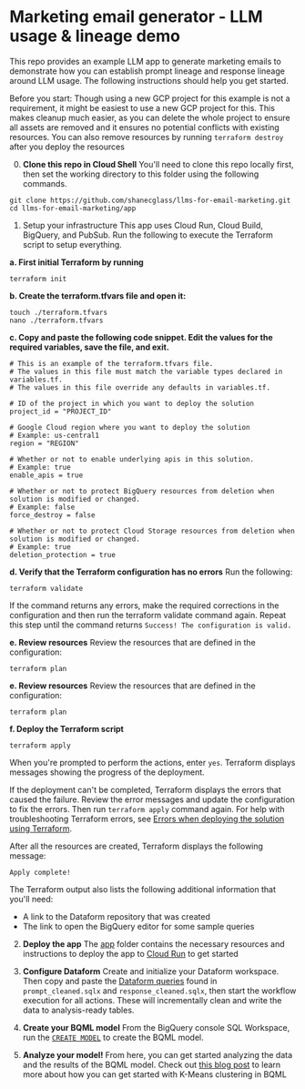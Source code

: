 # Marketing email generator - LLM usage & lineage demo

This repo provides an example LLM app to generate marketing emails to demonstrate how you can establish prompt lineage and response lineage around LLM usage. The following instructions should help you get started.

Before you start: Though using a new GCP project for this example is not a requirement, it might be easiest to use a new GCP project for this. This makes cleanup much easier, as you can delete the whole project to ensure all assets are removed and it ensures no potential conflicts with existing resources. You can also remove resources by running `terraform destroy` after you deploy the resources


0. **Clone this repo in Cloud Shell**
You'll need to clone this repo locally first, then set the working directory to this folder using the following commands.
```
git clone https://github.com/shanecglass/llms-for-email-marketing.git
cd llms-for-email-marketing/app
```

1. Setup your infrastructure
This app uses Cloud Run, Cloud Build, BigQuery, and PubSub. Run the following to execute the Terraform script to setup everything.

**a. First initial Terraform by running**
```
terraform init
```

**b. Create the terraform.tfvars file and open it:**
```
touch ./terraform.tfvars
nano ./terraform.tfvars
```

**c. Copy and paste the following code snippet. Edit the values for the required variables, save the file, and exit.**

```
# This is an example of the terraform.tfvars file.
# The values in this file must match the variable types declared in variables.tf.
# The values in this file override any defaults in variables.tf.

# ID of the project in which you want to deploy the solution
project_id = "PROJECT_ID"

# Google Cloud region where you want to deploy the solution
# Example: us-central1
region = "REGION"

# Whether or not to enable underlying apis in this solution.
# Example: true
enable_apis = true

# Whether or not to protect BigQuery resources from deletion when solution is modified or changed.
# Example: false
force_destroy = false

# Whether or not to protect Cloud Storage resources from deletion when solution is modified or changed.
# Example: true
deletion_protection = true
```
**d. Verify that the Terraform configuration has no errors**
Run the following:
```
terraform validate
```
If the command returns any errors, make the required corrections in the configuration and then run the terraform validate command again. Repeat this step until the command returns `Success! The configuration is valid.`

**e. Review resources**
Review the resources that are defined in the configuration:
```
terraform plan
```

**e. Review resources**
Review the resources that are defined in the configuration:

```
terraform plan
```

**f. Deploy the Terraform script**

```
terraform apply
```

When you're prompted to perform the actions, enter `yes`. Terraform displays messages showing the progress of the deployment.

If the deployment can't be completed, Terraform displays the errors that caused the failure. Review the error messages and update the configuration to fix the errors. Then run `terraform apply` command again. For help with troubleshooting Terraform errors, see [Errors when deploying the solution using Terraform](https://cloud.google.com/architecture/big-data-analytics/analytics-lakehouse#tf-deploy-errors).

After all the resources are created, Terraform displays the following message:
```
Apply complete!
```

The Terraform output also lists the following additional information that you'll need:
- A link to the Dataform repository that was created
- The link to open the BigQuery editor for some sample queries

2. **Deploy the app**
The [app](./app) folder contains the necessary resources and instructions to deploy the app to [Cloud Run](https://cloud.google.com/run) to get started

3. **Configure Dataform**
Create and initialize your Dataform workspace. Then copy and paste the [Dataform queries](./definitions) found in `prompt_cleaned.sqlx` and `response_cleaned.sqlx`, then start the workflow execution for all actions. These will incrementally clean and write the data to analysis-ready tables.

4. **Create your BQML model**
From the BigQuery console SQL Workspace, run the [`CREATE MODEL`](./create_kmeans_model.sql) to create the BQML model.

5. **Analyze your model!**
From here, you can get started analyzing the data and the results of the BQML model. Check out [this blog post](https://towardsdatascience.com/how-to-use-k-means-clustering-in-bigquery-ml-to-understand-and-describe-your-data-better-c972c6f5733b) to learn more about how you can get started with K-Means clustering in BQML
